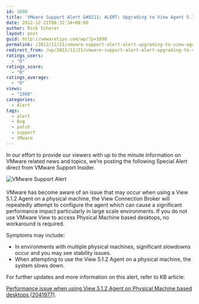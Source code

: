 ```yaml
---
id: 1898
title: 'VMware Support Alert &#8211; ALERT: Upgrading to View Agent 5.1.2 can result in performance issues'
date: 2012-12-21T06:32:34+00:00
author: Rick Scherer
layout: post
guid: http://vmwaretips.com/wp/?p=1898
permalink: /2012/12/21/vmware-support-alert-alert-upgrading-to-view-agent-5-1-2-can-result-in-performance-issues/
redirect_from: /wp/2012/12/21/vmware-support-alert-alert-upgrading-to-view-agent-5-1-2-can-result-in-performance-issues/
ratings_users:
  - "0"
ratings_score:
  - "0"
ratings_average:
  - "0"
views:
  - "1080"
categories:
  - Alert
tags:
  - alert
  - Bug
  - patch
  - support
  - VMware
---
```

In our effort to provide our viewers with up to the minute information on VMware related news and topics, we&#8217;re posting the following Special Alert direct from VMware Support Insider.

<img class="asset asset-image at-xid-6a00d8341c328153ef01543330c84d970c alignleft" style="margin: 0px 25px 5px 0px; border: 0px;" title="VMware Support Alert" src="http://blogs.vmware.com/tp/.a/6a00d8341c328153ef01543330c84d970c-800wi" alt="VMware Support Alert" border="0" />

VMware has become aware of an issue that may occur when using a View 5.1.2 Agent on a physical machine, the View Connection Broker will repeatedly attempt to configure the agent which can cause a significant performance impact particularly in large scale environments. If you do not use VMware View to access Physical Machine based desktops, no workaround is required.

Symptoms may include:

  * In environments with multiple physical machines, significant slowdowns occur and you may see stability issues.
  * When attempting to use the View 5.1.2 Agent on a physical machine, the system slows down.

For further updates and more information on this alert, refer to KB article:
  
<a href="http://kb.vmware.com/kb/2041977" target="_blank">Performance issue when using View 5.1.2 Agent on Physical Machine based desktops (2041977)</a>.